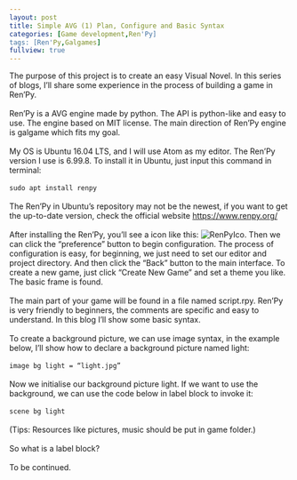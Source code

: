 ```yaml
---
layout: post
title: Simple AVG (1) Plan, Configure and Basic Syntax
categories: [Game development,Ren'Py]
tags: [Ren'Py,Galgames]
fullview: true
---
```


The purpose of this project is to create an easy Visual Novel. In this series of blogs, I’ll share some experience in the process of building a game in Ren’Py.
<br><br>
Ren’Py is a AVG engine made by python. The API is python-like and easy to use. The engine based on MIT license. The main direction of Ren’Py engine is galgame which fits my goal.
<br><br>
My OS is Ubuntu 16.04 LTS, and I will use Atom as my editor. The Ren’Py version I use is 6.99.8. To install it in Ubuntu, just input this command in terminal:
<br><br>
`sudo apt install renpy`
<br><br>
The Ren’Py in Ubuntu’s repository may not be the newest, if you want to get the up-to-date version, check the official website https://www.renpy.org/
<br><br>
After installing the Ren’Py, you’ll see a icon like this: ![RenPyIco](https://silmoonblog.files.wordpress.com/2016/05/selection_001.jpg?w=700 "Ren'Py Icon"). Then we can click the “preference” button to begin configuration. The process of configuration is easy, for beginning, we just need to set our editor and project directory. And then click the “Back” button to the main interface. To create a new game, just click “Create New Game” and set a theme you like. The basic frame is found.
<br><br>
The main part of your game will be found in a file named script.rpy. Ren’Py is very friendly to beginners, the comments are specific and easy to understand. In this blog I’ll show some basic syntax.
<br><br>
To create a background picture, we can use image syntax, in the example below, I’ll show how to declare a background picture named light:
<br><br>
`image bg light = “light.jpg”`
<br><br>
Now we initialise our background picture light. If we want to use the background, we can use the code below in label block to invoke it:
<br><br>
`scene bg light`
<br><br>
(Tips: Resources like pictures, music should be put in game folder.)
<br><br>
So what is a label block?
<br><br>
To be continued.
<br><br>
